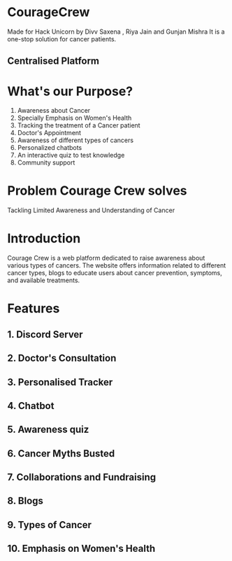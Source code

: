 # CourageCrew
Made for Hack Unicorn by Divv Saxena , Riya Jain and Gunjan Mishra It is a one-stop solution for cancer patients.
## Centralised Platform

# What's our Purpose?
<ol>
  <li>Awareness about Cancer</li>
  <li>Specially Emphasis on Women's Health</li>
  <li>Tracking the treatment of a Cancer patient</li>
  <li>Doctor's Appointment</li>
  <li>Awareness of different types of cancers</li>
  <li>Personalized chatbots</li>
  <li>An interactive quiz to test knowledge</li>
  <li>Community support</li>
</ol>

<h1> Problem Courage Crew solves </h1> 
  <p> Tackling Limited Awareness and Understanding of Cancer </p>
  
<h1>Introduction</h1>
  <p>Courage Crew is a web platform dedicated to raise awareness about various types of cancers. The website offers information related to different cancer types, blogs to educate users about cancer prevention, symptoms, and available treatments.</p>

<h1> Features </h1>
<h2> 1. Discord Server </h2>
<h2> 2. Doctor's Consultation </h2>
<h2> 3. Personalised Tracker </h2>
<h2> 4. Chatbot </h2>
<h2> 5. Awareness quiz </h2>
<h2> 6. Cancer Myths Busted</h2>
<h2> 7. Collaborations and Fundraising</h2>
<h2> 8. Blogs </h2>
<h2> 9. Types of Cancer</h2>
<h2> 10. Emphasis on Women's Health</h2>




